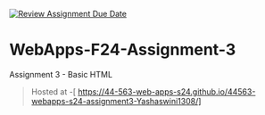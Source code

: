 [![Review Assignment Due Date](https://classroom.github.com/assets/deadline-readme-button-24ddc0f5d75046c5622901739e7c5dd533143b0c8e959d652212380cedb1ea36.svg)](https://classroom.github.com/a/qJp_9AXf)
# WebApps-F24-Assignment-3
Assignment 3 - Basic HTML
>Hosted at -[ https://44-563-web-apps-s24.github.io/44563-webapps-s24-assignment3-Yashaswini1308/]
